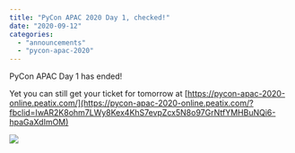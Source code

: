 ```yaml
---
title: "PyCon APAC 2020 Day 1, checked!"
date: "2020-09-12"
categories: 
  - "announcements"
  - "pycon-apac-2020"
---
```


PyCon APAC Day 1 has ended!

Yet you can still get your ticket for tomorrow at [https://pycon-apac-2020-online.peatix.com/](https://pycon-apac-2020-online.peatix.com/?fbclid=IwAR2K8ohm7LWy8Kex4KhS7evpZcx5N8o97GrNtfYMHBuNQi6-hpaGaXdImOM)

![](https://pyconmy.files.wordpress.com/2020/09/ends1.png?w=1024)
